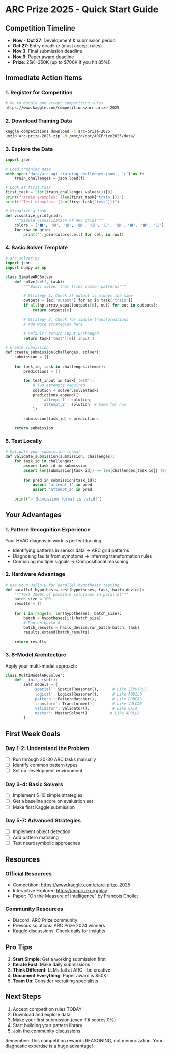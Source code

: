 # ARC Prize 2025 - Quick Start Guide

## Competition Timeline
- **Now - Oct 27**: Development & submission period
- **Oct 27**: Entry deadline (must accept rules)
- **Nov 3**: Final submission deadline
- **Nov 9**: Paper award deadline
- **Prize**: $25K-$350K (up to $700K if you hit 85%!)

## Immediate Action Items

### 1. Register for Competition
```bash
# Go to Kaggle and accept competition rules
https://www.kaggle.com/competitions/arc-prize-2025
```

### 2. Download Training Data
```bash
kaggle competitions download -c arc-prize-2025
unzip arc-prize-2025.zip -d /mnt/d/opt/ARCPrize2025/data/
```

### 3. Explore the Data
```python
import json

# Load training data
with open('data/arc-agi_training_challenges.json', 'r') as f:
    train_challenges = json.load(f)

# Look at first task
first_task = list(train_challenges.values())[0]
print(f"Train examples: {len(first_task['train'])}")
print(f"Test examples: {len(first_task['test'])}")

# Visualize a task
def visualize_grid(grid):
    """Simple visualization of ARC grids"""
    colors = ['⬛', '🟦', '🟥', '🟩', '🟨', '⬜', '🟪', '🟫', '🟧', '⬜']
    for row in grid:
        print(''.join(colors[cell] for cell in row))
```

### 4. Basic Solver Template
```python
# arc_solver.py
import json
import numpy as np

class SimpleARCSolver:
    def solve(self, task):
        """Basic solver that tries common patterns"""
        
        # Strategy 1: Check if output is always the same
        outputs = [ex['output'] for ex in task['train']]
        if all(np.array_equal(outputs[0], out) for out in outputs):
            return outputs[0]
        
        # Strategy 2: Check for simple transformations
        # Add more strategies here
        
        # Default: return input unchanged
        return task['test'][0]['input']

# Create submission
def create_submission(challenges, solver):
    submission = {}
    
    for task_id, task in challenges.items():
        predictions = []
        
        for test_input in task['test']:
            # Two attempts required
            solution = solver.solve(task)
            predictions.append({
                'attempt_1': solution,
                'attempt_2': solution  # Same for now
            })
        
        submission[task_id] = predictions
    
    return submission
```

### 5. Test Locally
```python
# Validate your submission format
def validate_submission(submission, challenges):
    for task_id in challenges:
        assert task_id in submission
        assert len(submission[task_id]) == len(challenges[task_id]['test'])
        
        for pred in submission[task_id]:
            assert 'attempt_1' in pred
            assert 'attempt_2' in pred
    
    print("✅ Submission format is valid!")
```

## Your Advantages

### 1. **Pattern Recognition Experience**
Your HVAC diagnostic work is perfect training:
- Identifying patterns in sensor data → ARC grid patterns
- Diagnosing faults from symptoms → Inferring transformation rules
- Combining multiple signals → Compositional reasoning

### 2. **Hardware Advantage**
```python
# Use your Hailo-8 for parallel hypothesis testing
def parallel_hypothesis_test(hypotheses, task, hailo_device):
    """Test 1000s of possible solutions in parallel"""
    batch_size = 100
    results = []
    
    for i in range(0, len(hypotheses), batch_size):
        batch = hypotheses[i:i+batch_size]
        # Run on Hailo-8
        batch_results = hailo_device.run_batch(batch, task)
        results.extend(batch_results)
    
    return results
```

### 3. **8-Model Architecture**
Apply your multi-model approach:
```python
class MultiModelARCSolver:
    def __init__(self):
        self.models = {
            'spatial': SpatialReasoner(),      # Like ZEPHYRUS
            'logical': LogicalReasoner(),      # Like AQUILO
            'pattern': PatternMatcher(),       # Like BOREAS
            'transform': Transformer(),        # Like VULCAN
            'validator': Validator(),          # Like GAIA
            'master': MasterSolver()          # Like APOLLO
        }
```

## First Week Goals

### Day 1-2: Understand the Problem
- [ ] Run through 20-30 ARC tasks manually
- [ ] Identify common pattern types
- [ ] Set up development environment

### Day 3-4: Basic Solvers
- [ ] Implement 5-10 simple strategies
- [ ] Get a baseline score on evaluation set
- [ ] Make first Kaggle submission

### Day 5-7: Advanced Strategies
- [ ] Implement object detection
- [ ] Add pattern matching
- [ ] Test neurosymbolic approaches

## Resources

### Official Resources
- Competition: https://www.kaggle.com/c/arc-prize-2025
- Interactive Explorer: https://arcprize.org/play
- Paper: "On the Measure of Intelligence" by François Chollet

### Community Resources
- Discord: ARC Prize community
- Previous solutions: ARC Prize 2024 winners
- Kaggle discussions: Check daily for insights

## Pro Tips

1. **Start Simple**: Get a working submission first
2. **Iterate Fast**: Make daily submissions
3. **Think Different**: LLMs fail at ARC - be creative
4. **Document Everything**: Paper award is $50K!
5. **Team Up**: Consider recruiting specialists

## Next Steps

1. Accept competition rules TODAY
2. Download and explore data
3. Make your first submission (even if it scores 0%)
4. Start building your pattern library
5. Join the community discussions

Remember: This competition rewards REASONING, not memorization. Your diagnostic expertise is a huge advantage!